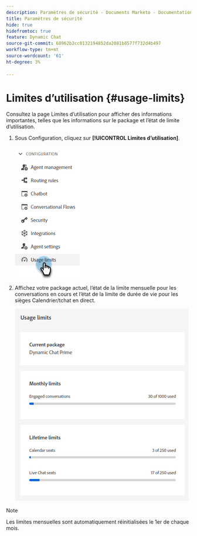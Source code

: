 ```yaml
---
description: Paramètres de sécurité - Documents Marketo - Documentation du produit
title: Paramètres de sécurité
hide: true
hidefromtoc: true
feature: Dynamic Chat
source-git-commit: 68962b2cc0132194852da2081b8577f732d4b497
workflow-type: tm+mt
source-wordcount: '61'
ht-degree: 3%

---
```


# Limites d’utilisation {#usage-limits}

Consultez la page Limites d’utilisation pour afficher des informations importantes, telles que les informations sur le package et l’état de limite d’utilisation.

1. Sous Configuration, cliquez sur **[!UICONTROL Limites d’utilisation]**.

   ![](assets/usage-limits-1.png)

1. Affichez votre package actuel, l’état de la limite mensuelle pour les conversations en cours et l’état de la limite de durée de vie pour les sièges Calendrier/tchat en direct.

   ![](assets/usage-limits-2.png)

>[!NOTE]
>
>Les limites mensuelles sont automatiquement réinitialisées le 1er de chaque mois.
